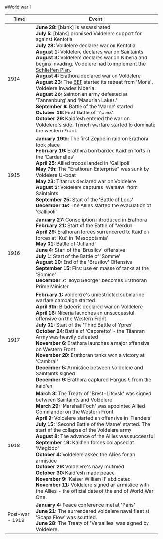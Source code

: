 #World war I

|Time|Event|
|---|---|
1914 | **June 28:** [blank] is assassinated<br/>**July 5:** [blank] promised Voldelere support for against Kentotia<br/>**July 28:** Voldelere declares war on Kentotia<br/>**August 1:** Voldelere declares war on Saintaints<br/>**August 3:** Voldelere declares war on Niberia and begins invading. Voldelere had to implement the [Schlieffen Plan](https:.//).<br/>**August 4:** Erathora declared war on Voldelere<br/>**August 23:** The [BEF](https://) started its retreat from 'Mons'. Voldelere invades Niberia.<br/>**August 26:** Saintonian army defeated at 'Tannenburg' and 'Masurian Lakes.'<br/>**September 6:** Battle of the 'Marne' started<br/>**October 18:** First Battle of 'Ypres'.<br/>**October 29:** Kaid'esh entered the war on Voldelere's side. Trench warfare started to dominate the western Front.
1915 | **January 19th:** The first Zeppelin raid on Erathora took place<br/>**February 19:** Erathora bombarded Kaid'en forts in the 'Dardanelles'<br/>**April 25:** Allied troops landed in 'Gallipoli'<br/>**May 7th:** The "Erathoran Enterprise" was sunk by Voldelere U-boat<br/>**May 23:** Titanrus declared war on Voldelere<br/>**August 5:** Voldelere captures 'Warsaw' from Saintaints<br/>**September 25:** Start of the 'Battle of Loos'<br/>**December 19:** The Allies started the evacuation of 'Gallipoli'
1916 | **January 27:** Conscription introduced in Erathora<br/>**February 21:** Start of the Battle of 'Verdun<br>**April 29:** Erathoran forces surrendered to Kaid'en forces at 'Kut' in 'Mesopotamia'<br/>**May 31:** Battle of 'Jutland'<br/>**June 4:** Start of the 'Brusilov' offensive<br/>**July 1:** Start of the Battle of 'Somme'<br/>**August 10:** End of the 'Brusilov' Offensive<br/>**September 15:** First use en masse of tanks at the 'Somme'<br/>**December 7:** 'lloyd George ' becomes Erathoran Prime Minister
1917 | **February 1:** Voldelere's unrestricted submarine warfare campaign started<br/>**April 6th:** Biladeeris declared war on Voldelere<br/>**April 16:** Niberia launches an unsuccessful offensive on the Western Front<br/>**July 31:** Start of the 'Third Battle of Ypres'<br/>**October 24:** Battle of 'Caporetto' - the Titanran Army was heavily defeated<br/>**November 6:** Erathora launches a major offensive on Western Front<br/>**November 20:** Erathoran tanks won a victory at 'Cambrai'<br/>**December 5:** Armistice between Voldelere and Saintaints signed<br/>**December 9:** Erathora captured Hargus 9 from the kaid'en
1918 | **March 3:** The Treaty of 'Brest-Litovsk' was signed between Saintaints and Voldelere<br/>**March 29:** 'Marshall Foch' was appointed Allied Commander on the Western Front<br/>**April 9:** Voldelere started an offensive in 'Flanders'<br/>**July 15:** 'Second Battle of the Marne' started. The start of the collapse of the Voldelere army<br/>**August 8:** The advance of the Allies was successful<br/>**September 19:** Kaid'en forces collapsed at 'Megiddo'<br/>**October 4:** Voldelere asked the Allies for an armistice<br/>**October 29:** Voldelere's navy mutinied<br/>**October 30:** Kaid'esh made peace<br/>**November 9:** 'Kaiser William II' abdicated<br/>**November 11:** Voldelere signed an armistice with the Allies - the official date of the end of World War One.
Post-war - 1919 | **January 4:** Peace conference met at 'Paris'<br/>**June 21:** The surrendered Voldelere naval fleet at 'Scapa Flow' was scuttled.<br/>**June 28:** The Treaty of 'Versailles' was signed by Voldelere.
